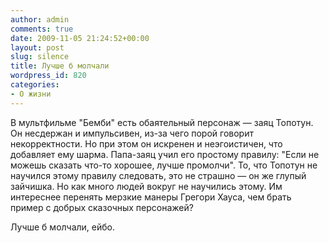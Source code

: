 ```yaml
---
author: admin
comments: true
date: 2009-11-05 21:24:52+00:00
layout: post
slug: silence
title: Лучше б молчали
wordpress_id: 820
categories:
- О жизни
---
```


В мультфильме "Бемби" есть обаятельный персонаж — заяц Топотун. Он несдержан и импульсивен, из-за чего порой говорит некорректности. Но при этом он искренен и неэгоистичен, что добавляет ему шарма. Папа-заяц учил его простому правилу: "Если не можешь сказать что-то хорошее, лучше промолчи". То, что Топотун не научился этому правилу следовать, это не страшно — он же глупый зайчишка. Но как много людей вокруг не научились этому. Им интереснее перенять мерзкие манеры Грегори Хауса, чем брать пример с добрых сказочных персонажей?

Лучше б молчали, ейбо.
